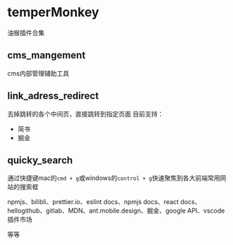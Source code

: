 # temperMonkey
油猴插件合集


## cms_mangement
cms内部管理辅助工具

## link_adress_redirect
去掉跳转的各个中间页，直接跳转到指定页面
目前支持：
* 简书
* 掘金

## quicky_search
通过快捷键mac的`cmd + g`或windows的`control + g`快速聚焦到各大前端常用网站的搜索框

npmjs、bilibli、prettier.io、eslint docs、npmjs docs、react docs、hellogithub、gitlab、MDN、ant.mobile.design、掘金、google API、vscode插件市场

等等
